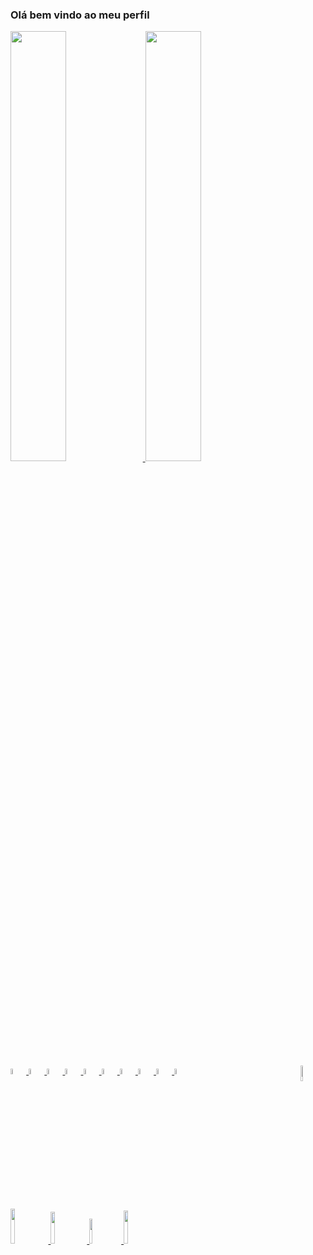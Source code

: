 ### Olá bem vindo ao meu perfil

<div>
  <a href="https://github.com/RodrigoS908">
  <img width="42%" src="https://github-readme-stats.vercel.app/api?username=RodrigoS908&show_icons=true&theme=midnight-purple&include_all_commits=true&count_private+tre"/>
 <img width="42%" src="https://github-readme-stats.vercel.app/api/top-langs/?username=RodrigoS908&layout=compact&langs_count=16&theme=midnight-purple"/>
</div>
  
<div style="display: inline_block"><br>
  <img width="5%" src="https://cdn.jsdelivr.net/gh/devicons/devicon/icons/csharp/csharp-original.svg">
  <img width="5%" src="https://cdn.jsdelivr.net/gh/devicons/devicon/icons/java/java-original.svg">
  <img width="5%" src="https://cdn.jsdelivr.net/gh/devicons/devicon/icons/python/python-original.svg">
  <img width="5%" src="https://cdn.jsdelivr.net/gh/devicons/devicon/icons/ruby/ruby-plain.svg">
  <img width="5%" src="https://cdn.jsdelivr.net/gh/devicons/devicon/icons/lua/lua-plain.svg">        
  <img width="5%" src="https://cdn.jsdelivr.net/gh/devicons/devicon/icons/unity/unity-original.svg">
  <img width="5%" src="https://cdn.jsdelivr.net/gh/devicons/devicon/icons/unrealengine/unrealengine-original.svg">
  <img width="5%" src="https://cdn.jsdelivr.net/gh/devicons/devicon/icons/photoshop/photoshop-line.svg">
  <img width="5%" src="https://cdn.jsdelivr.net/gh/devicons/devicon/icons/illustrator/illustrator-line.svg">
  <img width="5%" src="https://cdn.jsdelivr.net/gh/devicons/devicon/icons/aftereffects/aftereffects-original.svg">
  <img align="right" width="8%" src="https://cdn.discordapp.com/attachments/693693263739355197/1139404026543362148/Design_sem_nome_3.gif">
</div>

##

<div>
  <a href="https://instagram.com/rodrigo_s908" target="blank"><img width="12%" src="https://img.shields.io/badge/Instagram-E4405F?style=for-the-badge&logo=instagram&logoColor=white" />
  <a href="https://linkedin.com/in/rodrigo-silvério-2399a2267/" target="blank"><img width="11.5%" src="https://img.shields.io/badge/LinkedIn-0077B5?style=for-the-badge&logo=linkedin&logoColor=white"/>
  <a href="https://rodrigos.itch.io" target="blank"><img width="10.1%" src="https://img.shields.io/badge/Itch.io-FA5C5C?style=for-the-badge&logo=itchdotio&logoColor=white"/>
  <a href="https://linktr.ee/rodrigosds" target="blank"><img width="11.7%" src="https://img.shields.io/badge/linktree-39E09B?style=for-the-badge&logo=linktree&logoColor=white"/>
</div>

          
          
          
